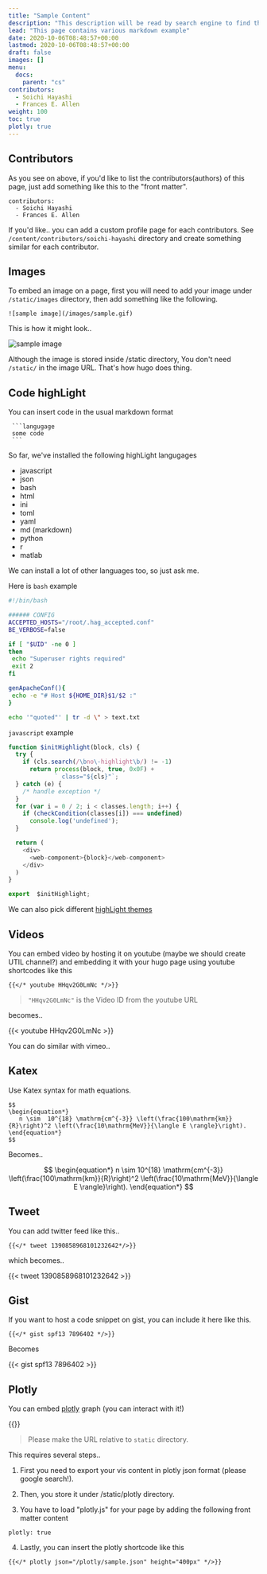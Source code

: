 ```yaml
---
title: "Sample Content"
description: "This description will be read by search engine to find this page"
lead: "This page contains various markdown example"
date: 2020-10-06T08:48:57+00:00
lastmod: 2020-10-06T08:48:57+00:00
draft: false
images: []
menu:
  docs:
    parent: "cs"
contributors:
  - Soichi Hayashi
  - Frances E. Allen
weight: 100
toc: true
plotly: true
---
```


## Contributors 

As you see on above, if you'd like to list the contributors(authors) of this page, just add something like this to the "front matter".

```
contributors:
  - Soichi Hayashi
  - Frances E. Allen
```

If you'd like.. you can add a custom profile page for each contributors. See `/content/contributors/soichi-hayashi` directory and create something similar for each contributor.

## Images

To embed an image on a page, first you will need to add your image under `/static/images` directory, then add something like the following.

```
![sample image](/images/sample.gif)
```

This is how it might look..

![sample image](/images/sample.gif)

Although the image is stored inside /static directory, You don't need `/static/` in the image URL. That's how hugo does thing.

## Code highLight

You can insert code in the usual markdown format 

````
 ```langugage
 some code
 ```
````

So far, we've installed the following highLight langugages

* javascript
* json
* bash
* html
* ini
* toml
* yaml
* md (markdown)
* python
* r
* matlab

We can install a lot of other languages too, so just ask me.

Here is `bash` example

```bash
#!/bin/bash

###### CONFIG
ACCEPTED_HOSTS="/root/.hag_accepted.conf"
BE_VERBOSE=false

if [ "$UID" -ne 0 ]
then
 echo "Superuser rights required"
 exit 2
fi

genApacheConf(){
 echo -e "# Host ${HOME_DIR}$1/$2 :"
}

echo '"quoted"' | tr -d \" > text.txt
```

`javascript` example

```javascript
function $initHighlight(block, cls) {
  try {
    if (cls.search(/\bno\-highlight\b/) != -1)
      return process(block, true, 0x0F) +
             ` class="${cls}"`;
  } catch (e) {
    /* handle exception */
  }
  for (var i = 0 / 2; i < classes.length; i++) {
    if (checkCondition(classes[i]) === undefined)
      console.log('undefined');
  }

  return (
    <div>
      <web-component>{block}</web-component>
    </div>
  )
}

export  $initHighlight;
```

We can also pick different [highLight themes](https://highlightjs.org/static/demo/)

## Videos

You can embed video by hosting it on youtube (maybe we should create UTIL channel?) and embedding it with your hugo page using youtube shortcodes like this 

```
{{</* youtube HHqv2G0LmNc */>}}
```

> `"HHqv2G0LmNc"` is the Video ID from the youtube URL

becomes..

{{< youtube HHqv2G0LmNc >}}

You can do similar with vimeo..

## Katex

Use Katex syntax for math equations.

```
$$
\begin{equation*}
   n \sim  10^{18} \mathrm{cm^{-3}} \left(\frac{100\mathrm{km}}{R}\right)^2 \left(\frac{10\mathrm{MeV}}{\langle E \rangle}\right).
\end{equation*}
$$
```

Becomes..

$$
\begin{equation*}
   n \sim  10^{18} \mathrm{cm^{-3}} \left(\frac{100\mathrm{km}}{R}\right)^2 \left(\frac{10\mathrm{MeV}}{\langle E \rangle}\right).
\end{equation*}
$$

## Tweet

You can add twitter feed like this..

```
{{</* tweet 1390858968101232642*/>}}
```

which becomes..

{{< tweet 1390858968101232642 >}}

## Gist

If you want to host a code snippet on gist, you can include it here like this.

```
{{</* gist spf13 7896402 */>}}
```

Becomes

{{< gist spf13 7896402 >}}

## Plotly

You can embed [plotly](https://plotly.com/) graph (you can interact with it!)

{{<plotly json="plotly/sample.json" height="400px">}}

> Please make the URL relative to `static` directory.

This requires several steps..

1. First you need to export your vis content in plotly json format (please google search!). 

2. Then, you store it under /static/plotly directory.

3. You have to load "plotly.js" for your page by adding the following front matter content

```
plotly: true
```

4. Lastly, you can insert the plotly shortcode like this 


```
{{</* plotly json="/plotly/sample.json" height="400px" */>}}
```


